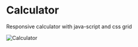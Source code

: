 # Calculator
Responsive calculator with java-script and css grid

![Calculator](https://user-images.githubusercontent.com/74132048/235183699-6ccbad88-80b6-448a-837b-418245620a00.png)
